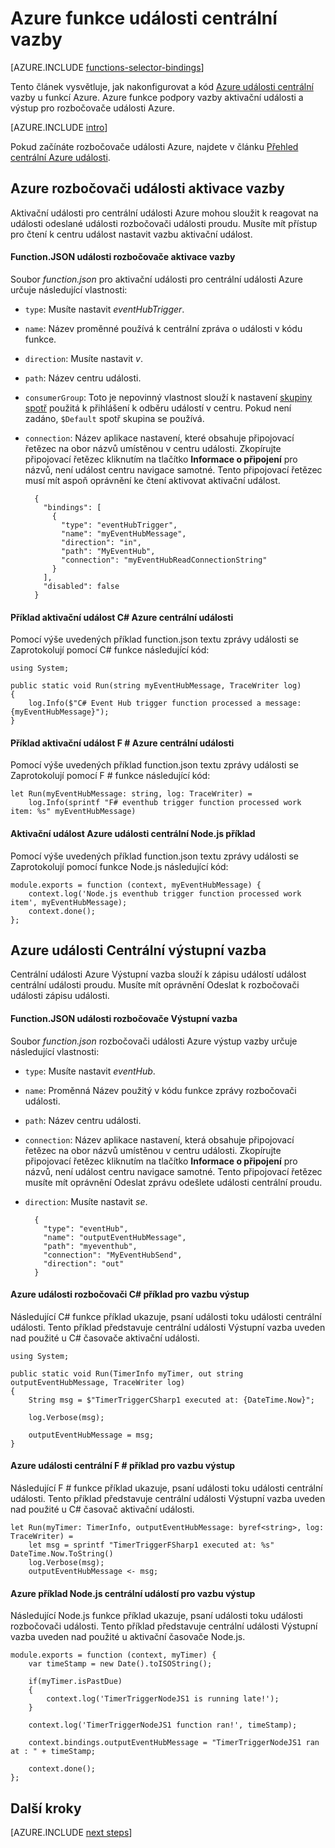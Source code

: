 <properties
    pageTitle="Azure vazby funkce události centrální | Microsoft Azure"
    description="Pochopte, jak používat Azure události centrální vazby ve funkcích Azure."
    services="functions"
    documentationCenter="na"
    authors="wesmc7777"
    manager="erikre"
    editor=""
    tags=""
    keywords="Azure funguje, funkce a zpracování události, dynamické výpočetním bez serveru architektura"/>

<tags
    ms.service="functions"
    ms.devlang="multiple"
    ms.topic="reference"
    ms.tgt_pltfrm="multiple"
    ms.workload="na"
    ms.date="10/17/2016"
    ms.author="wesmc"/>

# <a name="azure-functions-event-hub-bindings"></a>Azure funkce události centrální vazby

[AZURE.INCLUDE [functions-selector-bindings](../../includes/functions-selector-bindings.md)]

Tento článek vysvětluje, jak nakonfigurovat a kód [Azure události centrální](../event-hubs/event-hubs-overview.md) vazby u funkcí Azure. Azure funkce podpory vazby aktivační události a výstup pro rozbočovače události Azure.

[AZURE.INCLUDE [intro](../../includes/functions-bindings-intro.md)] 

Pokud začínáte rozbočovače události Azure, najdete v článku [Přehled centrální Azure události](../event-hubs/event-hubs-overview.md).

## <a name="azure-event-hub-trigger-binding"></a>Azure rozbočovači události aktivace vazby

Aktivační události pro centrální události Azure mohou sloužit k reagovat na události odeslané události rozbočovači události proudu. Musíte mít přístup pro čtení k centru událost nastavit vazbu aktivační událost.

#### <a name="functionjson-for-event-hub-trigger-binding"></a>Function.JSON události rozbočovače aktivace vazby

Soubor *function.json* pro aktivační události pro centrální události Azure určuje následující vlastnosti:

- `type`: Musíte nastavit *eventHubTrigger*.
- `name`: Název proměnné používá k centrální zpráva o události v kódu funkce. 
- `direction`: Musíte nastavit *v*. 
- `path`: Název centru události.
- `consumerGroup`: Toto je nepovinný vlastnost slouží k nastavení [skupiny spotř](../event-hubs-overview.md#consumer-groups) použitá k přihlášení k odběru událostí v centru. Pokud není zadáno, `$Default` spotř skupina se používá. 
- `connection`: Název aplikace nastavení, které obsahuje připojovací řetězec na obor názvů umístěnou v centru události. Zkopírujte připojovací řetězec kliknutím na tlačítko **Informace o připojení** pro názvů, není událost centru navigace samotné.  Tento připojovací řetězec musí mít aspoň oprávnění ke čtení aktivovat aktivační událost.

        {
          "bindings": [
            {
              "type": "eventHubTrigger",
              "name": "myEventHubMessage",
              "direction": "in",
              "path": "MyEventHub",
              "connection": "myEventHubReadConnectionString"
            }
          ],
          "disabled": false
        }

#### <a name="azure-event-hub-trigger-c-example"></a>Příklad aktivační událost C# Azure centrální události
 
Pomocí výše uvedených příklad function.json textu zprávy události se Zaprotokolují pomocí C# funkce následující kód:
 
    using System;
    
    public static void Run(string myEventHubMessage, TraceWriter log)
    {
        log.Info($"C# Event Hub trigger function processed a message: {myEventHubMessage}");
    }

#### <a name="azure-event-hub-trigger-f-example"></a>Příklad aktivační událost F # Azure centrální události

Pomocí výše uvedených příklad function.json textu zprávy události se Zaprotokolují pomocí F # funkce následující kód:

    let Run(myEventHubMessage: string, log: TraceWriter) =
        log.Info(sprintf "F# eventhub trigger function processed work item: %s" myEventHubMessage)

#### <a name="azure-event-hub-trigger-nodejs-example"></a>Aktivační událost Azure události centrální Node.js příklad
 
Pomocí výše uvedených příklad function.json textu zprávy události se Zaprotokolují pomocí funkce Node.js následující kód:
 
    module.exports = function (context, myEventHubMessage) {
        context.log('Node.js eventhub trigger function processed work item', myEventHubMessage);    
        context.done();
    };


## <a name="azure-event-hub-output-binding"></a>Azure události Centrální výstupní vazba

Centrální události Azure Výstupní vazba slouží k zápisu událostí událost centrální události proudu. Musíte mít oprávnění Odeslat k rozbočovači události zápisu události. 

#### <a name="functionjson-for-event-hub-output-binding"></a>Function.JSON události rozbočovače Výstupní vazba

Soubor *function.json* rozbočovači události Azure výstup vazby určuje následující vlastnosti:

- `type`: Musíte nastavit *eventHub*.
- `name`: Proměnná Název použitý v kódu funkce zprávy rozbočovači události. 
- `path`: Název centru události.
- `connection`: Název aplikace nastavení, která obsahuje připojovací řetězec na obor názvů umístěnou v centru události. Zkopírujte připojovací řetězec kliknutím na tlačítko **Informace o připojení** pro názvů, není událost centru navigace samotné.  Tento připojovací řetězec musíte mít oprávnění Odeslat zprávu odešlete události centrální proudu.
- `direction`: Musíte nastavit *se*. 

        {
          "type": "eventHub",
          "name": "outputEventHubMessage",
          "path": "myeventhub",
          "connection": "MyEventHubSend",
          "direction": "out"
        }


#### <a name="azure-event-hub-c-code-example-for-output-binding"></a>Azure události rozbočovači C# příklad pro vazbu výstup
 
Následující C# funkce příklad ukazuje, psaní události toku události centrální události. Tento příklad představuje centrální události Výstupní vazba uveden nad použité u C# časovače aktivační události.  
 
    using System;
    
    public static void Run(TimerInfo myTimer, out string outputEventHubMessage, TraceWriter log)
    {
        String msg = $"TimerTriggerCSharp1 executed at: {DateTime.Now}";
    
        log.Verbose(msg);   
        
        outputEventHubMessage = msg;
    }

#### <a name="azure-event-hub-f-code-example-for-output-binding"></a>Azure události centrální F # příklad pro vazbu výstup

Následující F # funkce příklad ukazuje, psaní události toku události centrální události. Tento příklad představuje centrální události Výstupní vazba uveden nad použité u C# časovač aktivační události.

    let Run(myTimer: TimerInfo, outputEventHubMessage: byref<string>, log: TraceWriter) =
        let msg = sprintf "TimerTriggerFSharp1 executed at: %s" DateTime.Now.ToString()
        log.Verbose(msg);
        outputEventHubMessage <- msg;

#### <a name="azure-event-hub-nodejs-code-example-for-output-binding"></a>Azure příklad Node.js centrální událostí pro vazbu výstup
 
Následující Node.js funkce příklad ukazuje, psaní události toku události rozbočovači události. Tento příklad představuje centrální události Výstupní vazba uveden nad použité u aktivační časovače Node.js.  
 
    module.exports = function (context, myTimer) {
        var timeStamp = new Date().toISOString();
        
        if(myTimer.isPastDue)
        {
            context.log('TimerTriggerNodeJS1 is running late!');
        }

        context.log('TimerTriggerNodeJS1 function ran!', timeStamp);   
        
        context.bindings.outputEventHubMessage = "TimerTriggerNodeJS1 ran at : " + timeStamp;
    
        context.done();
    };

## <a name="next-steps"></a>Další kroky

[AZURE.INCLUDE [next steps](../../includes/functions-bindings-next-steps.md)]
